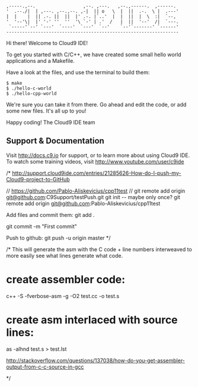     ,-----.,--.                  ,--. ,---.   ,--.,------.  ,------.
    '  .--./|  | ,---. ,--.,--. ,-|  || o   \  |  ||  .-.  \ |  .---'
    |  |    |  || .-. ||  ||  |' .-. |`..'  |  |  ||  |  \  :|  `--, 
    '  '--'\|  |' '-' ''  ''  '\ `-' | .'  /   |  ||  '--'  /|  `---.
     `-----'`--' `---'  `----'  `---'  `--'    `--'`-------' `------'
    ----------------------------------------------------------------- 


Hi there! Welcome to Cloud9 IDE!

To get you started with C/C++, we have created some small hello world
applications and a Makefile.

Have a look at the files, and use the terminal to build them:

    $ make
    $ ./hello-c-world
    $ ./hello-cpp-world

We're sure you can take it from there. Go ahead and edit the code, 
or add some new files. It's all up to you! 

Happy coding!
The Cloud9 IDE team


## Support & Documentation

Visit http://docs.c9.io for support, or to learn more about using Cloud9 IDE. 
To watch some training videos, visit http://www.youtube.com/user/c9ide

/*
http://support.cloud9ide.com/entries/21285626-How-do-I-push-my-Cloud9-project-to-GitHub

// https://github.com/Pablo-Aliskevicius/cpp11test
// git remote add origin git@github.com:C9Support/testPush.git 
git init -- maybe only once? 
git remote add origin git@github.com:Pablo-Aliskevicius/cpp11test 

Add files and commit them:
git add . 

git commit -m "First commit"

Push to github: 
git push -u origin master
*/

/*
This will generate the asm with the C code + line numbers interweaved to more easily see what lines generate what code.

# create assembler code:
c++ -S -fverbose-asm -g -O2 test.cc -o test.s
# create asm interlaced with source lines:
as -alhnd test.s > test.lst

http://stackoverflow.com/questions/137038/how-do-you-get-assembler-output-from-c-c-source-in-gcc

*/